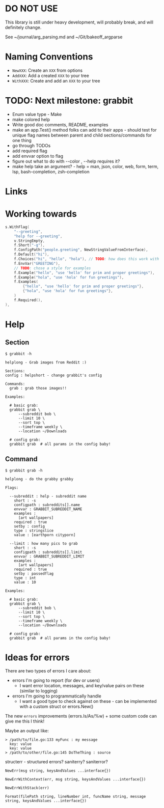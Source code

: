 # DO NOT USE

This library is still under heavy development, will probably break, and will definitely change.

See ~/journal/arg_parsing.md and ~/Git/bakeoff_argparse

# Naming Conventions

- `NewXXX`: Create an `XXX` from options
- `AddXXX`: Add a created `XXX` to your tree
- `WithXXX`: Create and add an `XXX` to your tree

# TODO: Next milestone: grabbit

- Enum value type - Make
- make colored help
- Write good doc comments, README, examples
- make an app.Test() method folks can add to their apps - should test for unique flag names between parent and child sections/commands for one thing
- go through TODOs
- add required flag
- add envvar option to flag
- figure out what to do with --color , --help requires it?
- make help take an argument? - help = man, json, color, web, form, term, lsp, bash-completion, zsh-completion

# Links

# Working towards

```go
s.WithFlag(
    "--greeting",
    "help for --greeting",
    v.StringEmpty,
    f.Short("-g"),
    f.ConfigPath("people.greeting", NewStringValueFromInterface),
    f.Default("hi"),
    f.Choices("hi", "hello", "hola"), // TODO: how does this work with container type values? Probably just constrain what's passed to their update functions (i.e., not able to constrain length of one for example) - folks could also make custom values if they need something more specialized
    f.EnvVar("GREETING"),
    // TODO: chose a style for examples
    f.Example("hello", "use 'hello' for prim and proper greetings"),
    f.Example("hola", "use 'hola' for fun greetings"),
    f.Examples(
        {"hello", "use 'hello' for prim and proper greetings"},
        {"hola", "use 'hola' for fun greetings"},
    )
    f.Required(),
),
```

# Help

## Section

```
$ grabbit -h

helplong - Grab images from Reddit :)

Sections:
config : helpshort - change grabbit's config

Commands:
  grab : grab those images!!

Examples:

  # basic grab:
  grabbit grab \
      --subreddit bob \
      --limit 10 \
      --sort top \
      --timeframe weekly \
      --location ~/Downloads

  # config grab:
  grabbit grab  # all params in the config baby!
```

## Command

```
$ grabbit grab -h

helplong - do the grabby grabby

Flags:

  --subreddit : help - subreddit name
    short : -s
    configpath : subreddits[].name
    envvar : GRABBIT_SUBREDDIT_NAME
    examples :
      [art wallpapers]
    required : true
    setby : config
    type : stringslice
    value : [earthporn cityporn]

  --limit : how many pics to grab
    short : -s
    configpath : subreddits[].limit
    envvar : GRABBIT_SUBREDDIT_LIMIT
    examples :
      [art wallpapers]
    required : true
    setby : passedflag
    type : int
    value : 10

Examples:

  # basic grab:
  grabbit grab \
      --subreddit bob \
      --limit 10 \
      --sort top \
      --timeframe weekly \
      --location ~/Downloads

  # config grab:
  grabbit grab  # all params in the config baby!
```
# Ideas for errors

There are two types of errors I care about:

- errors I'm going to report (for dev or users)
  - I want error location, messages, and key/value pairs on these (similar to logging)
- errors I'm going to programmatically handle
  - I want a good type to check against on these - can be implemented with a custom struct or errors.New()

The new `errors` improvements (errors.Is/As/%w) + some custom code can give me this I think!

Maybe an output like:

```
> /path/to/file.go:133 myFunc : my message
  key: value
  key: value
> /path/to/other/file.go:145 DoTheThing : source
```

structerr - structured errors? saniterry? saniterror?

```
NewErr(msg string, keysAndValues ...interface{})

NewErrWithContext(err, msg string, keysAndValues ...interface{})

NewErrWithStack(err)

Format(filePath string, lineNumber int, funcName string, message string, keysAndValues ...interface{})
```
